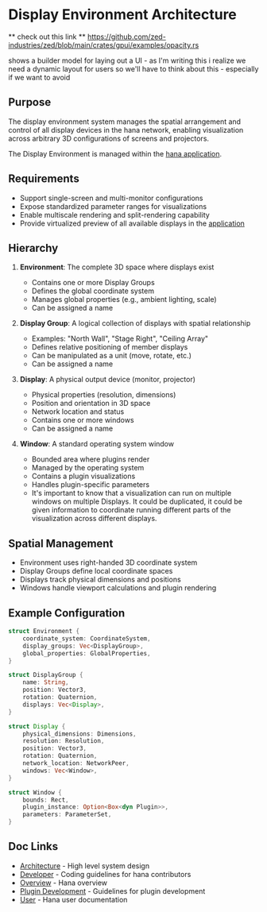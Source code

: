 # Display Environment Architecture

** check out this link **
https://github.com/zed-industries/zed/blob/main/crates/gpui/examples/opacity.rs

shows a builder model for laying out a UI - as I'm writing this i realize we need a dynamic layout for users so we'll have to think about this - especially if we want to avoid

## Purpose
The display environment system manages the spatial arrangement and
control of all display devices in the hana network,
enabling visualization across arbitrary 3D configurations of screens
and projectors.

The Display Environment is managed within the [hana application](application.md).

## Requirements
- Support single-screen and multi-monitor configurations
- Expose standardized parameter ranges for visualizations
- Enable multiscale rendering and split-rendering capability
- Provide virtualized preview of all available displays in the [application](application.md)
## Hierarchy
1. **Environment**: The complete 3D space where displays exist
    - Contains one or more Display Groups
    - Defines the global coordinate system
    - Manages global properties (e.g., ambient lighting, scale)
    - Can be assigned a name

2. **Display Group**: A logical collection of displays with spatial relationship
    - Examples: "North Wall", "Stage Right", "Ceiling Array"
    - Defines relative positioning of member displays
    - Can be manipulated as a unit (move, rotate, etc.)
    - Can be assigned a name

3. **Display**: A physical output device (monitor, projector)
    - Physical properties (resolution, dimensions)
    - Position and orientation in 3D space
    - Network location and status
    - Contains one or more windows
    - Can be assigned a name

4. **Window**: A standard operating system window
   - Bounded area where plugins render
   - Managed by the operating system
   - Contains a plugin visualizations
   - Handles plugin-specific parameters
   - It's important to know that a visualization can run on multiple windows on multiple Displays. It could be duplicated, it could be given information to coordinate running different parts of the visualization across different displays.

## Spatial Management
- Environment uses right-handed 3D coordinate system
- Display Groups define local coordinate spaces
- Displays track physical dimensions and positions
- Windows handle viewport calculations and plugin rendering

## Example Configuration
```rust
struct Environment {
    coordinate_system: CoordinateSystem,
    display_groups: Vec<DisplayGroup>,
    global_properties: GlobalProperties,
}

struct DisplayGroup {
    name: String,
    position: Vector3,
    rotation: Quaternion,
    displays: Vec<Display>,
}

struct Display {
    physical_dimensions: Dimensions,
    resolution: Resolution,
    position: Vector3,
    rotation: Quaternion,
    network_location: NetworkPeer,
    windows: Vec<Window>,
}

struct Window {
    bounds: Rect,
    plugin_instance: Option<Box<dyn Plugin>>,
    parameters: ParameterSet,
}
```
## Doc Links
- [Architecture](../architecture/README.md) - High level system design
- [Developer](../developer/README.md) - Coding guidelines for hana contributors
- [Overview](../../README.md) - Hana overview
- [Plugin Development](../visualization/README.md) - Guidelines for plugin development
- [User](../user/README.md) - Hana user documentation
